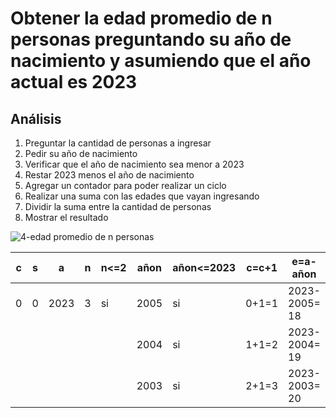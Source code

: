 # Obtener la edad promedio de n personas preguntando su año de nacimiento y asumiendo que el año actual es 2023

## Análisis
1. Preguntar la cantidad de personas a ingresar
2. Pedir su año de nacimiento
3. Verificar que el año de nacimiento sea menor a 2023
4. Restar 2023 menos el año de nacimiento
5. Agregar un contador para poder realizar un ciclo
6. Realizar una suma con las edades que vayan ingresando 
7. Dividir la suma entre la cantidad de personas
8. Mostrar el resultado

![4-edad promedio de n personas](https://github.com/Jpandurre/Apuntes-primera-parcial-/assets/145734894/3c2969ea-69b1-4645-8770-094900931064)
 

| c | s | a    | n | n<=2 | añon | añon<=2023 | c=c+1 | e=a-añon      | s=s+e     | c<n | s/c     |
|---|---|------|---|------|------|------------|-------|---------------|-----------|-----|---------|
| 0 | 0 | 2023 | 3 | si   | 2005 | si         | 0+1=1 | 2023-2005= 18 | 0+18=18   | si  |         |
|   |   |      |   |      | 2004 | si         | 1+1=2 | 2023-2004= 19 | 18+19= 37 | si  |         |
|   |   |      |   |      | 2003 | si         | 2+1=3 | 2023-2003= 20 | 37+20= 57 | no  | 57/3=19 |
